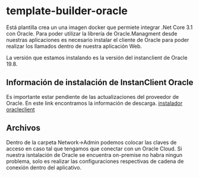 # template-builder-oracle

Está plantilla crea un una imagen docker que permiete integrar .Net Core 3.1 con Oracle. Para poder utilizar la librería de Oracle.Managment desde nuestras aplicaciones es necesario instalar el cliente de Oracle para poder realizar los llamados dentro de nuestra aplicación Web.

La versión que estamos instalando es la versión del instanclient de Oracle 19.8.

## Información de instalación de InstanClient Oracle

Es importante estar pendiente de las actualizaciones del proveedor de Oracle. En este link encontramos la información de descarga. [instalador oracleclient](https://www.oracle.com/database/technologies/instant-client/linux-x86-64-downloads.html)

## Archivos

Dentro de la carpeta Network->Admin podemos colocar las claves de acceso en caso tal que tengamos que conectar con un Oracle Cloud. Si nuestra isntalación de Oracle se encuentra on-premise no habra ningun problema, solo es realizar las configuraciones respectivas de cadena de conexión dentro del aplicativo.
